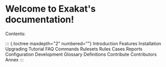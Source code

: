 Welcome to Exakat\'s documentation!
===================================

Contents:

::: {.toctree maxdepth="2" numbered=""}
Introduction Features Installation Upgrading Tutorial FAQ Commands
Rulesets Rules Cases Reports Configuration Development Glossary
Definitions Contribute Contributors Annex
:::
